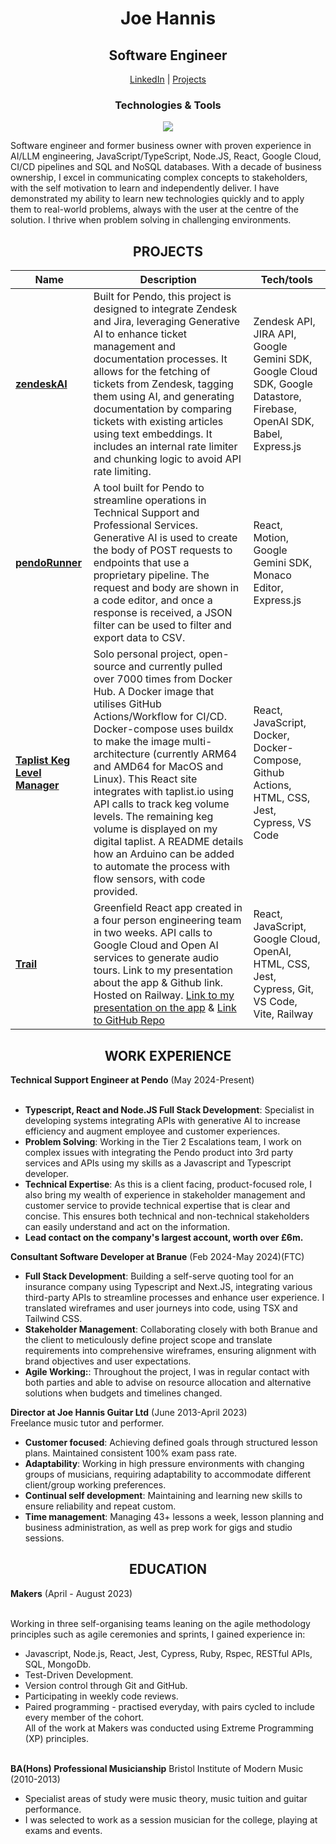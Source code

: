 <h1 align="center">Joe Hannis</h1>

<h2 align="center">Software Engineer</h2>

<p align="center"> 
  <a href="https://www.linkedin.com/in/joe-hannis/">LinkedIn</a> | 
  <a href="https://github.com/joehannis/joehannis/blob/master/README.md#projects">Projects</a> 
</p>

<h3 align="center">Technologies & Tools</h3>

<p align="center">
  <a href="https://skillicons.dev">
    <img src="https://skillicons.dev/icons?i=ai,react,ts,js,nodejs,gcp,nextjs,cypress,jest,express,tailwind,babel,docker,arduino,raspberrypi,mongodb,postgres&perline=5" />
  </a>
</p>

Software engineer and former business owner with proven experience in AI/LLM engineering, JavaScript/TypeScript, Node.JS, React, Google Cloud, CI/CD pipelines and SQL and NoSQL databases. With a decade of business ownership, I excel in communicating complex concepts to stakeholders, with the self motivation to learn and independently deliver. I have demonstrated my ability to learn new technologies quickly and to apply them to real-world problems, always with the user at the centre of the solution. I thrive when problem solving in challenging environments.


<h2 align="center">PROJECTS</h2>

| Name                         | Description       | Tech/tools        |
| ---------------------------- | ----------------- | ----------------- |
| [**zendeskAI**](https://tinylink.net/AWxLw)                 |Built for Pendo, this project is designed to integrate Zendesk and Jira, leveraging Generative AI to enhance ticket management and documentation processes. It allows for the fetching of tickets from Zendesk, tagging them using AI, and generating documentation by comparing tickets with existing articles using text embeddings. It includes an internal rate limiter and chunking logic to avoid API rate limiting.| Zendesk API, JIRA API, Google Gemini SDK, Google Cloud SDK, Google Datastore, Firebase, OpenAI SDK, Babel, Express.js |
| [**pendoRunner**](https://tinylink.net/ICx0e)                 |A tool built for Pendo to streamline operations in Technical Support and Professional Services. Generative AI is used to create the body of POST requests to endpoints that use a proprietary pipeline. The request and body are shown in a code editor, and once a response is received, a JSON filter can be used to filter and export data to CSV.| React, Motion, Google Gemini SDK, Monaco Editor, Express.js |
| [**Taplist Keg Level Manager**](https://tinyurl.com/26pfusx3)                 |Solo personal project, open-source and currently pulled over 7000 times from Docker Hub. A Docker image that utilises GitHub Actions/Workflow for CI/CD. Docker-compose uses buildx to make the image multi-architecture (currently ARM64 and AMD64 for MacOS and Linux). This React site integrates with taplist.io using API calls to track keg volume levels. The remaining keg volume is displayed on my digital taplist. A README details how an Arduino can be added to automate the process with flow sensors, with code provided.| React, JavaScript, Docker, Docker-Compose, Github Actions, HTML, CSS, Jest, Cypress, VS Code |
| [**Trail**](https://trail-production.up.railway.app/)            | Greenfield React app created in a four person engineering team in two weeks. API calls to Google Cloud and Open AI services to generate audio tours. Link to my presentation about the app & Github link. Hosted on Railway. [Link to my presentation on the app](https://drive.google.com/file/d/1mSIrJ8QDvIhS6k-yOBnWxjJ6bwq7LsCW/view?usp=drive_link)  &   [Link to GitHub Repo](https://tinyurl.com/a5vmybxs) | React, JavaScript, Google Cloud, OpenAI, HTML, CSS, Jest, Cypress, Git, VS Code, Vite, Railway  |

<h2 align="center">WORK EXPERIENCE</h2>
<strong>Technical Support Engineer at Pendo</strong> (May 2024-Present)</br></br>

- <strong>Typescript, React and Node.JS Full Stack Development</strong>: Specialist in developing systems integrating APIs with generative AI to increase efficiency and augment employee and customer experiences.</br>
- <strong>Problem Solving</strong>: Working in the Tier 2 Escalations team, I work on complex issues with integrating the Pendo product into 3rd party services and APIs using my skills as a Javascript and Typescript developer.</br> 
- <strong>Technical Expertise</strong>: As this is a client facing, product-focused role, I also bring my wealth of experience in stakeholder management and customer service to provide technical expertise that is clear and concise. This ensures both technical and non-technical stakeholders can easily understand and act on the information.
- <strong>Lead contact on the company's largest account, worth over £6m.</strong>

<strong>Consultant Software Developer at Branue</strong> (Feb 2024-May 2024)(FTC)</br>


- <strong>Full Stack Development</strong>:  Building a self-serve quoting tool for an insurance company using Typescript and Next.JS, integrating various third-party APIs to streamline processes and enhance user experience. I translated wireframes and user journeys into code, using TSX and Tailwind CSS.</br>
- <strong>Stakeholder Management</strong>: Collaborating closely with both Branue and the client to meticulously define project scope and translate requirements into comprehensive wireframes, ensuring alignment with brand objectives and user expectations.</br>
- <strong>Agile Working:</strong>: Throughout the project, I was in regular contact with both parties and able to advise on resource allocation and alternative solutions when budgets and timelines changed.</br>


<strong>Director at Joe Hannis Guitar Ltd</strong> (June 2013-April 2023)</br>
Freelance music tutor and performer.

- <strong>Customer focused</strong>: Achieving defined goals through structured lesson plans. Maintained consistent 100% exam pass rate.</br>
- <strong>Adaptability</strong>: Working in high pressure environments with changing groups of musicians, requiring adaptability to accommodate different client/group working preferences.</br>
- <strong>Continual self development</strong>:  Maintaining and learning new skills to ensure reliability and repeat custom.</br>
- <strong>Time management</strong>: Managing 43+ lessons a week, lesson planning and business administration, as well as prep work for gigs and studio sessions.</br>

<h2 align="center">EDUCATION</h2>
<strong>Makers</strong> (April - August 2023)</br></br> 

Working in three self-organising teams leaning on the agile methodology principles such as agile ceremonies and sprints, I gained experience in:</br>
- Javascript, Node.js, React,  Jest, Cypress, Ruby, Rspec, RESTful APIs, SQL, MongoDb.</br>
- Test-Driven Development.</br>
- Version control through Git and GitHub.</br>
- Participating in weekly code reviews.</br>
- Paired programming - practised everyday, with pairs cycled to include every member of the cohort.</br> 
All of the work at Makers was conducted using Extreme Programming (XP) principles.</br></br>

<strong>BA(Hons) Professional Musicianship</strong> Bristol Institute of Modern Music (2010-2013)</br>

- Specialist areas of study were music theory, music tuition and guitar performance.</br>
- I was selected to work as a session musician for the college, playing at exams and events.

